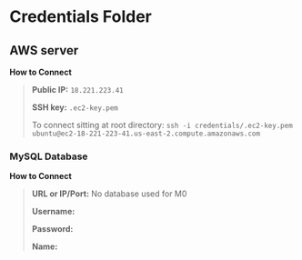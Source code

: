 # Credentials Folder

## AWS server

**How to Connect**
> **Public IP:** `18.221.223.41`
>
> **SSH key:** `.ec2-key.pem`
>
> To connect sitting at root directory: `ssh -i credentials/.ec2-key.pem ubuntu@ec2-18-221-223-41.us-east-2.compute.amazonaws.com`

### MySQL Database

**How to Connect**
> **URL or IP/Port:** No database used for M0
>
> **Username:**
>
> **Password:**
>
> **Name:**
